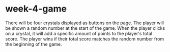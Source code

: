 # week-4-game
There will be four crystals displayed as buttons on the page. The player will be shown a random number at the start of the game. When the player clicks on a crystal, it will add a specific amount of points to the player's total score. The player wins if their total score matches the random number from the beginning of the game.
